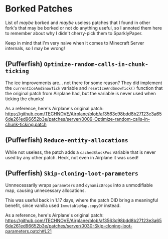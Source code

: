 # Borked Patches

List of *maybe* borked and *maybe* useless patches that I found in other fork's that may be borked or not do anything useful, so I annoted them here to remember about why I didn't cherry-pick them to SparklyPaper.

Keep in mind that I'm very naive when it comes to Minecraft Server internals, so I may be wrong!

## (Pufferfish) `Optimize-random-calls-in-chunk-ticking`

The ice improvements are... not there for some reason? They did implement the `currentIceAndSnowTick` variable and `resetIceAndSnowTick()` function that the original patch from Airplane had, but the variable is never used when ticking the chunks!

As a reference, here's Airplane's original patch: https://github.com/TECHNOVE/Airplane/blob/af3563c98bdd8b27123e3a656de261ed96652b3e/patches/server/0009-Optimize-random-calls-in-chunk-ticking.patch

## (Pufferfish) `Reduce-entity-allocations`

While not useless, the patch adds a `cachedBlockPos` variable that is never used by any other patch. Heck, not even in Airplane it was used!

## (Pufferfish) `Skip-cloning-loot-parameters`

Unnnecessarily wraps `parameters` and `dynamicDrops` into a unmodifiable map, causing unnecessary allocations.

This was useful back in 1.17 days, where the patch DID bring a meaningful benefit, since vanilla used `ImmutableMap.copyOf` instead.

As a reference, here's Airplane's original patch: https://github.com/TECHNOVE/Airplane/blob/af3563c98bdd8b27123e3a656de261ed96652b3e/patches/server/0030-Skip-cloning-loot-parameters.patch#L21